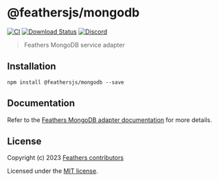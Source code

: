 # @feathersjs/mongodb

[![CI](https://github.com/feathersjs/feathers/workflows/CI/badge.svg)](https://github.com/feathersjs/feathers/actions?query=workflow%3ACI)
[![Download Status](https://img.shields.io/npm/dm/@feathersjs/mongodb.svg?style=flat-square)](https://www.npmjs.com/package/@feathersjs/mongodb)
[![Discord](https://badgen.net/badge/icon/discord?icon=discord&label)](https://discord.gg/qa8kez8QBx)

> Feathers MongoDB service adapter

## Installation

```
npm install @feathersjs/mongodb --save
```

## Documentation

Refer to the [Feathers MongoDB adapter documentation](https://feathersjs.com/api/databases/mongodb.html) for more details.

## License

Copyright (c) 2023 [Feathers contributors](https://github.com/feathersjs/feathers/graphs/contributors)

Licensed under the [MIT license](LICENSE).
